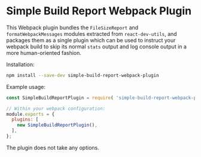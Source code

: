 # Simple Build Report Webpack Plugin

This Webpack plugin bundles the `FileSizeReport` and `formatWebpackMessages` modules extracted from `react-dev-utils`, and packages them as a single plugin which can be used to instruct your webpack build to skip its normal `stats` output and log console output in a more human-oriented fashion.

Installation:

```sh
npm install --save-dev simple-build-report-webpack-plugin
```

Example usage:

```js
const SimpleBuildReportPlugin = require( 'simple-build-report-webpack-plugin' );

// Within your webpack configuration:
module.exports = {
  plugins: [
    new SimpleBuildReportPlugin(),
  ],
};
```

The plugin does not take any options.
